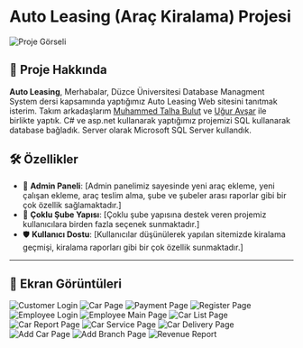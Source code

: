 # Auto Leasing (Araç Kiralama) Projesi

![Proje Görseli](img/CustomerMainPage.png)

## 🚀 Proje Hakkında

**Auto Leasing**, Merhabalar, Düzce Üniversitesi Database Managment System dersi kapsamında yaptığımız Auto Leasing Web sitesini tanıtmak isterim. Takım arkadaşlarım [Muhammed Talha Bulut](https://www.linkedin.com/in/muhammedblt/) ve [Uğur Avşar](https://www.linkedin.com/in/uğur-avşar-471a69231/) ile birlikte yaptık.
C# ve asp.net kullanarak yaptığımız projemizi SQL kullanarak database bağladık. Server olarak Microsoft SQL Server  kullandık.

## 🛠️ Özellikler

- 🚀 **Admin Paneli**: [Admin panelimiz sayesinde yeni araç ekleme, yeni çalışan ekleme, araç teslim alma, şube ve şubeler arası raporlar gibi bir çok özellik sağlamaktadır.]
- 🌟 **Çoklu Şube Yapısı**: [Çoklu şube yapısına destek veren projemiz kullanıcılara birden fazla seçenek sunmaktadır.]
- 🛡️ **Kullanıcı Dostu**: [Kullanıcılar düşünülerek yapılan sitemizde kiralama geçmişi, kiralama raporları gibi bir çok özellik sunmaktadır.]

---

## 📸 Ekran Görüntüleri

![Customer Login](img/CustomerLogin.png)
![Car Page](img/CustomerCarPage.png)
![Payment Page](img/PaymentPage.png)
![Register Page](img/NewCustomerPage.png)
![Employee Login](img/EmployeeLoginPage.png)
![Employee Main Page](img/EmployeeMainPage.png)
![Car List Page](img/CarListPage.png)
![Car Report Page](img/CarReport.png)
![Car Service Page](img/CarServicePage.png)
![Car Delivery Page](img/CarDeliveryPage.png)
![Add Car Page](img/NewCarPage.png)
![Add Branch Page](img/NewBranchPage.png)
![Revenue Report](img/RevenuePage.png)












